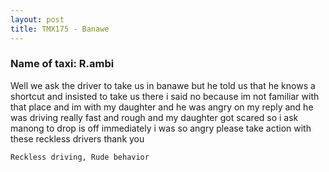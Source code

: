 ```yaml
---
layout: post
title: TMX175 - Banawe
---
```


### Name of taxi: R.ambi

Well we ask the driver to take us in banawe but he told us that he knows a shortcut and insisted to take us there i said no because im not familiar with that place and im with my daughter and he was angry on my reply and he was driving really fast and rough and my daughter got scared so i ask manong to drop is off immediately i was so angry please take action with these reckless drivers thank you

```Reckless driving, Rude behavior```
